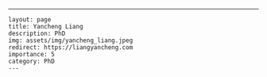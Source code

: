 ---
    layout: page
    title: Yancheng Liang
    description: PhD
    img: assets/img/yancheng_liang.jpeg
    redirect: https://liangyancheng.com
    importance: 5
    category: PhD
    ---
    